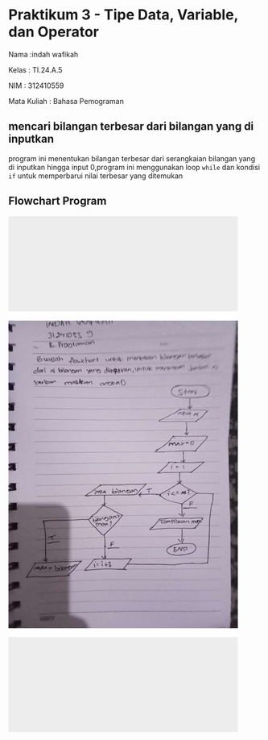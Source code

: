 # Praktikum 3 - Tipe Data, Variable, dan Operator

Nama :indah wafikah

Kelas : TI.24.A.5

NIM : 312410559

Mata Kuliah : Bahasa Pemograman


## mencari bilangan terbesar dari bilangan yang di inputkan
program ini menentukan bilangan terbesar dari serangkaian bilangan yang di inputkan hingga input 0,program ini menggunakan loop `while` dan kondisi `if` untuk memperbarui nilai terbesar yang ditemukan

## Flowchart Program
![Foto](https://github.com/Indahwakifa/Flow-chart/blob/d481cd30572e66f9de422a85779f3337fdc4d1a5/IMG-20241021-WA0112.jpg) 
